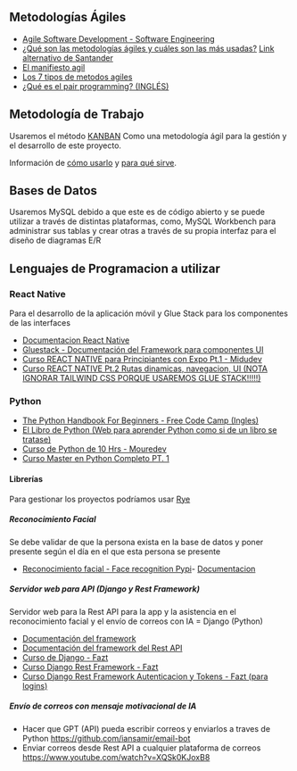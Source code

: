 ## Metodologías Ágiles
- [Agile Software Development - Software Engineering](https://www.geeksforgeeks.org/software-engineering-agile-software-development/)
- [¿Qué son las metodologías ágiles y cuáles son las más usadas?](https://www.aden.org/business-magazine/metodologias-agiles/) [Link alternativo de Santander](https://www.santanderopenacademy.com/es/blog/metodologias-desarrollo-software.html)
- [El manifiesto agil](https://asana.com/es/resources/agile-methodology)
- [Los 7 tipos de metodos agiles](https://rightpeoplegroup.com/es/blog/los-7-tipos-de-metodologias-agiles)
- [¿Qué es el pair programming? (INGLÉS)](https://www.techtarget.com/searchsoftwarequality/definition/Pair-programming#:~:text=Pair%20programming%20is%20an%20Agile,code%20and%20test%20user%20stories.)

## Metodología de Trabajo
Usaremos el método [KANBAN](https://kanbantool.com/es/metodologia-kanban) Como una metodología ágil para la gestión y el desarrollo de este proyecto.

Información de [cómo usarlo](https://asana.com/es/resources/what-is-kanban) y [para qué sirve](https://www.apd.es/metodologia-kanban/).
## Bases de Datos
Usaremos MySQL debido a que este es de código abierto y se puede utilizar a través de distintas plataformas, como, MySQL Workbench para administrar sus tablas y crear otras a través de su propia interfaz para el diseño de diagramas E/R
## Lenguajes de Programacion a utilizar
### React Native
Para el desarrollo de la aplicación móvil y Glue Stack para los componentes de las interfaces
- [Documentacion React Native](https://reactnative.dev/docs/getting-started)
- [Gluestack - Documentación del Framework para componentes UI](https://gluestack.io/)
- [Curso REACT NATIVE para Principiantes con Expo Pt.1 - Midudev](https://www.youtube.com/watch?v=U23lNFm_J70)
- [Curso REACT NATIVE Pt.2 Rutas dinamicas, navegacion, UI (NOTA IGNORAR TAILWIND CSS PORQUE USAREMOS GLUE STACK!!!!!)](https://www.youtube.com/watch?v=ZDoiMLqWz2E)
### Python
- [The Python Handbook For Beginners - Free Code Camp (Ingles)](https://www.freecodecamp.org/news/the-python-guide-for-beginners/)
- [El Libro de Python (Web para aprender Python como si de un libro se tratase)](https://ellibrodepython.com/)
- [Curso de Python de 10 Hrs - Mouredev](https://www.youtube.com/watch?v=Kp4Mvapo5kc)
- [Curso Master en Python Completo PT. 1](https://www.youtube.com/watch?v=M7qr5Tib9gw)
#### Librerías
Para gestionar los proyectos podríamos usar [Rye](https://rye.astral.sh/)
##### Reconocimiento Facial
Se debe validar de que la persona exista en la base de datos y poner presente según el día en el que esta persona se presente
- [Reconocimiento facial - Face recognition Pypi](https://pypi.org/project/face-recognition/)- [Documentacion](https://face-recognition.readthedocs.io/en/latest/readme.html)
##### Servidor web para API (Django y Rest Framework)
Servidor web para la Rest API para la app y la asistencia en el reconocimiento facial y el envío de correos con IA = Django (Python)
- [Documentación del framework](https://www.djangoproject.com/)
- [Documentación del framework del Rest API](https://www.django-rest-framework.org/)
- [Curso de Django - Fazt](https://www.youtube.com/watch?v=T1intZyhXDU)
- [Curso Django Rest Framework - Fazt](https://www.youtube.com/watch?v=GE0Q8YNKNgs)
- [Curso Django Rest Framework Autenticacion y Tokens - Fazt (para logins)](https://www.youtube.com/watch?v=Gr_QsOifaro)
##### Envío de correos con mensaje motivacional de IA
- Hacer que GPT (API) pueda escribir correos y enviarlos a traves de Python https://github.com/iansamir/email-bot
- Enviar correos desde Rest API a cualquier plataforma de correos https://www.youtube.com/watch?v=XQSk0KJoxB8